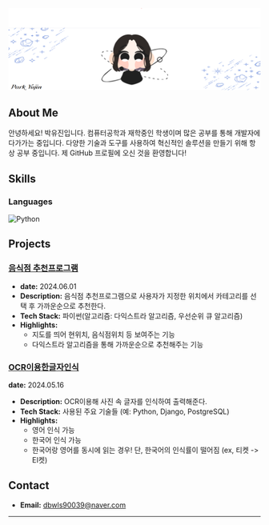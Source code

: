![Header Image](./p.png)

## About Me

안녕하세요! 박유진입니다. 컴퓨터공학과 재학중인 학생이며 많은 공부를 통해 개발자에 다가가는 중입니다. 다양한 기술과 도구를 사용하여 혁신적인 솔루션을 만들기 위해 항상 공부 중입니다. 제 GitHub 프로필에 오신 것을 환영합니다!

## Skills

### Languages

![Python](https://img.shields.io/badge/Python-3776AB?style=for-the-badge&logo=python&logoColor=white)

## Projects

### [음식점 추천프로그램](https://github.com/DaeUroyalnyuroyal/Algorithm245/blob/main/%EC%95%8C%EA%B3%A0%EB%A6%AC%EC%A6%98%ED%94%84%EB%A1%9C%EC%A0%9D%ED%8A%B8/%EC%95%8C%EA%B3%A0%EB%A6%AC%EC%A6%98%ED%94%84%EB%A1%9C%EC%A0%9D%ED%8A%B8.ipynb)

- **date:** 2024.06.01
- **Description:** 음식점 추천프로그램으로 사용자가 지정한 위치에서 카테고리를 선택 후 가까운순으로 추천한다.
- **Tech Stack:** 파이썬(알고리즘: 다익스트라 알고리즘, 우선순위 큐 알고리즘)
- **Highlights:**
  - 지도를 띄어 현위치, 음식점위치 등 보여주는 기능
  - 다익스트라 알고리즘을 통해 가까운순으로 추천해주는 기능

### [OCR이용한글자인식](https://github.com/DaeUroyalnyuroyal/Algorithm245/blob/main/%EC%84%B8%EB%AF%B8%EB%82%98/OCR%EC%9D%B4%EC%9A%A9%ED%95%9C%EA%B8%80%EC%9E%90%EC%9D%B8%EC%8B%9D.ipynb)

**date:** 2024.05.16
- **Description:** OCR이용해 사진 속 글자를 인식하여 출력해준다. 
- **Tech Stack:** 사용된 주요 기술들 (예: Python, Django, PostgreSQL)
- **Highlights:**
  - 영어 인식 가능
  - 한국어 인식 가능
  - 한국어랑 영어를 동시에 읽는 경우! 단, 한국어의 인식률이 떨어짐 (ex, 티켓 -> EI켓)

## Contact

- **Email:** dbwls90039@naver.com

---
